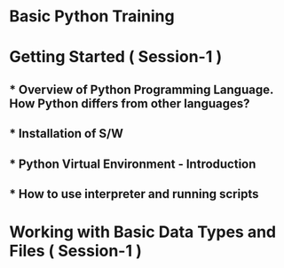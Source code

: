 # Basic Python Training

# Getting Started ( Session-1 )

## * Overview of Python Programming Language. How Python differs from other languages?
## * Installation of S/W
## * Python Virtual Environment - Introduction
## * How to use interpreter and running scripts

# Working with Basic Data Types and Files ( Session-1 )
